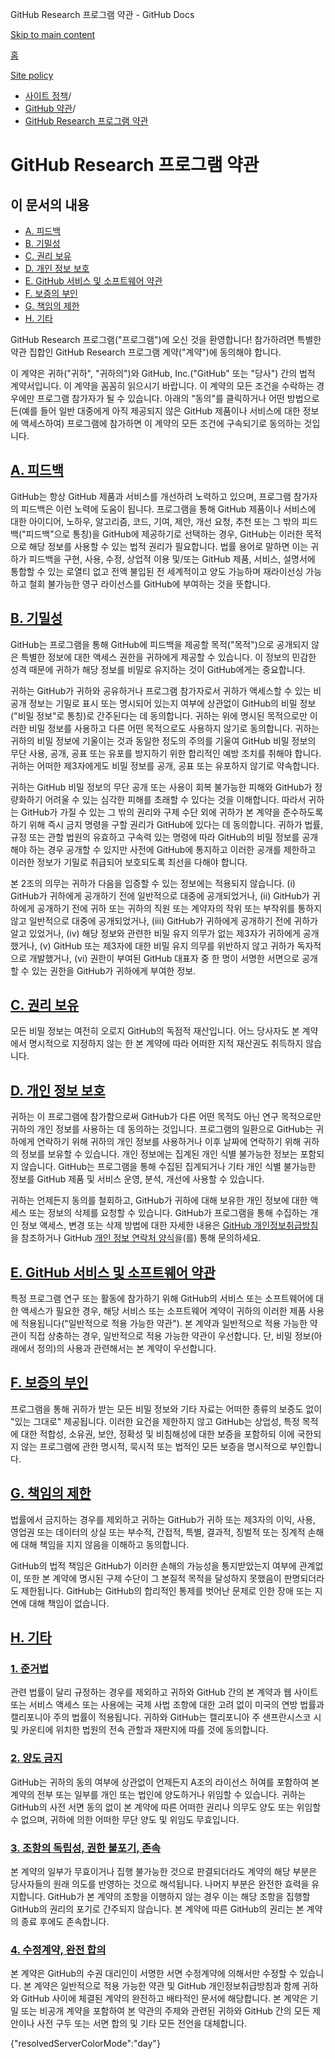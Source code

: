 GitHub Research 프로그램 약관 - GitHub Docs

[Skip to main content](#main-content)

[홈](/ko)

[Site policy](/ko/site-policy)

* [사이트 정책](/ko/site-policy)/
* [GitHub 약관](/ko/site-policy/github-terms)/
* [GitHub Research 프로그램 약관](/ko/site-policy/github-terms/github-research-program-terms)

GitHub Research 프로그램 약관
==========

이 문서의 내용
----------

* [A. 피드백](#a-your-feedback)
* [B. 기밀성](#b-confidentiality)
* [C. 권리 보유](#c-reservation-of-rights)
* [D. 개인 정보 보호](#d-privacy)
* [E. GitHub 서비스 및 소프트웨어 약관](#e-github-services-and-software-terms)
* [F. 보증의 부인](#f-disclaimer-of-warranties)
* [G. 책임의 제한](#g-limitation-of-liability)
* [H. 기타](#h-miscellaneous)

GitHub Research 프로그램("프로그램")에 오신 것을 환영합니다! 참가하려면 특별한 약관 집합인 GitHub Research 프로그램 계약("계약")에 동의해야 합니다.

이 계약은 귀하("귀하", "귀하의")와 GitHub, Inc.("GitHub" 또는 "당사") 간의 법적 계약서입니다. 이 계약을 꼼꼼히 읽으시기 바랍니다. 이 계약의 모든 조건을 수락하는 경우에만 프로그램 참가자가 될 수 있습니다. 아래의 "동의"를 클릭하거나 어떤 방법으로든(예를 들어 일반 대중에게 아직 제공되지 않은 GitHub 제품이나 서비스에 대한 정보에 액세스하여) 프로그램에 참가하면 이 계약의 모든 조건에 구속되기로 동의하는 것입니다.

[A. 피드백](#a-your-feedback)
----------

GitHub는 항상 GitHub 제품과 서비스를 개선하려 노력하고 있으며, 프로그램 참가자의 피드백은 이런 노력에 도움이 됩니다. 프로그램을 통해 GitHub 제품이나 서비스에 대한 아이디어, 노하우, 알고리즘, 코드, 기여, 제안, 개선 요청, 추천 또는 그 밖의 피드백("피드백"으로 통칭)을 GitHub에 제공하기로 선택하는 경우, GitHub는 이러한 목적으로 해당 정보를 사용할 수 있는 법적 권리가 필요합니다. 법률 용어로 말하면 이는 귀하가 피드백을 구현, 사용, 수정, 상업적 이용 및/또는 GitHub 제품, 서비스, 설명서에 통합할 수 있는 로열티 없고 전액 불입된 전 세계적이고 양도 가능하며 재라이선싱 가능하고 철회 불가능한 영구 라이선스를 GitHub에 부여하는 것을 뜻합니다.

[B. 기밀성](#b-confidentiality)
----------

GitHub는 프로그램을 통해 GitHub에 피드백을 제공할 목적("목적")으로 공개되지 않은 특별한 정보에 대한 액세스 권한을 귀하에게 제공할 수 있습니다. 이 정보의 민감한 성격 때문에 귀하가 해당 정보를 비밀로 유지하는 것이 GitHub에게는 중요합니다.

귀하는 GitHub가 귀하와 공유하거나 프로그램 참가자로서 귀하가 액세스할 수 있는 비공개 정보는 기밀로 표시 또는 명시되어 있는지 여부에 상관없이 GitHub의 비밀 정보("비밀 정보"로 통칭)로 간주된다는 데 동의합니다. 귀하는 위에 명시된 목적으로만 이러한 비밀 정보를 사용하고 다른 어떤 목적으로도 사용하지 않기로 동의합니다. 귀하는 귀하의 비밀 정보에 기울이는 것과 동일한 정도의 주의를 기울여 GitHub 비밀 정보의 무단 사용, 공개, 공표 또는 유포를 방지하기 위한 합리적인 예방 조치를 취해야 합니다. 귀하는 어떠한 제3자에게도 비밀 정보를 공개, 공표 또는 유포하지 않기로 약속합니다.

귀하는 GitHub 비밀 정보의 무단 공개 또는 사용이 회복 불가능한 피해와 GitHub가 정량화하기 어려울 수 있는 심각한 피해를 초래할 수 있다는 것을 이해합니다. 따라서 귀하는 GitHub가 가질 수 있는 그 밖의 권리와 구제 수단 외에 귀하가 본 계약을 준수하도록 하기 위해 즉시 금지 명령을 구할 권리가 GitHub에 있다는 데 동의합니다. 귀하가 법률, 규정 또는 관할 법원의 유효하고 구속력 있는 명령에 따라 GitHub의 비밀 정보를 공개해야 하는 경우 공개할 수 있지만 사전에 GitHub에 통지하고 이러한 공개를 제한하고 이러한 정보가 기밀로 취급되어 보호되도록 최선을 다해야 합니다.

본 2조의 의무는 귀하가 다음을 입증할 수 있는 정보에는 적용되지 않습니다. (i) GitHub가 귀하에게 공개하기 전에 일반적으로 대중에 공개되었거나, (ii) GitHub가 귀하에게 공개하기 전에 귀하 또는 귀하의 직원 또는 계약자의 작위 또는 부작위를 통하지 않고 일반적으로 대중에 공개되었거나, (iii) GitHub가 귀하에게 공개하기 전에 귀하가 알고 있었거나, (iv) 해당 정보와 관련한 비밀 유지 의무가 없는 제3자가 귀하에게 공개했거나, (v) GitHub 또는 제3자에 대한 비밀 유지 의무를 위반하지 않고 귀하가 독자적으로 개발했거나, (vi) 권한이 부여된 GitHub 대표자 중 한 명이 서명한 서면으로 공개할 수 있는 권한을 GitHub가 귀하에게 부여한 정보.

[C. 권리 보유](#c-reservation-of-rights)
----------

모든 비밀 정보는 여전히 오로지 GitHub의 독점적 재산입니다. 어느 당사자도 본 계약에서 명시적으로 지정하지 않는 한 본 계약에 따라 어떠한 지적 재산권도 취득하지 않습니다.

[D. 개인 정보 보호](#d-privacy)
----------

귀하는 이 프로그램에 참가함으로써 GitHub가 다른 어떤 목적도 아닌 연구 목적으로만 귀하의 개인 정보를 사용하는 데 동의하는 것입니다. 프로그램의 일환으로 GitHub는 귀하에게 연락하기 위해 귀하의 개인 정보를 사용하거나 이후 날짜에 연락하기 위해 귀하의 정보를 보유할 수 있습니다. 개인 정보에는 집계된 개인 식별 불가능한 정보는 포함되지 않습니다. GitHub는 프로그램을 통해 수집된 집계되거나 기타 개인 식별 불가능한 정보를 GitHub 제품 및 서비스 운영, 분석, 개선에 사용할 수 있습니다.

귀하는 언제든지 동의를 철회하고, GitHub가 귀하에 대해 보유한 개인 정보에 대한 액세스 또는 정보의 삭제를 요청할 수 있습니다. GitHub가 프로그램을 통해 수집하는 개인 정보 액세스, 변경 또는 삭제 방법에 대한 자세한 내용은 [GitHub 개인정보취급방침](/ko/site-policy/privacy-policies/github-privacy-statement)을 참조하거나 GitHub [개인 정보 연락처 양식](https://github.com/contact/privacy)을(를) 통해 문의하세요.

[E. GitHub 서비스 및 소프트웨어 약관](#e-github-services-and-software-terms)
----------

특정 프로그램 연구 또는 활동에 참가하기 위해 GitHub의 서비스 또는 소프트웨어에 대한 액세스가 필요한 경우, 해당 서비스 또는 소프트웨어 계약이 귀하의 이러한 제품 사용에 적용됩니다("일반적으로 적용 가능한 약관"). 본 계약과 일반적으로 적용 가능한 약관이 직접 상충하는 경우, 일반적으로 적용 가능한 약관이 우선합니다. 단, 비밀 정보(아래에서 정의)의 사용과 관련해서는 본 계약이 우선합니다.

[F. 보증의 부인](#f-disclaimer-of-warranties)
----------

프로그램을 통해 귀하가 받는 모든 비밀 정보와 기타 자료는 어떠한 종류의 보증도 없이 "있는 그대로" 제공됩니다. 이러한 요건을 제한하지 않고 GitHub는 상업성, 특정 목적에 대한 적합성, 소유권, 보안, 정확성 및 비침해성에 대한 보증을 포함하되 이에 국한되지 않는 프로그램에 관한 명시적, 묵시적 또는 법적인 모든 보증을 명시적으로 부인합니다.

[G. 책임의 제한](#g-limitation-of-liability)
----------

법률에서 금지하는 경우를 제외하고 귀하는 GitHub가 귀하 또는 제3자의 이익, 사용, 영업권 또는 데이터의 상실 또는 부수적, 간접적, 특별, 결과적, 징벌적 또는 징계적 손해에 대해 책임을 지지 않음을 이해하고 동의합니다.

GitHub의 법적 책임은 GitHub가 이러한 손해의 가능성을 통지받았는지 여부에 관계없이, 또한 본 계약에 명시된 구제 수단이 그 본질적 목적을 달성하지 못했음이 판명되더라도 제한됩니다. GitHub는 GitHub의 합리적인 통제를 벗어난 문제로 인한 장애 또는 지연에 대해 책임이 없습니다.

[H. 기타](#h-miscellaneous)
----------

### [1. 준거법](#1-governing-law) ###

관련 법률이 달리 규정하는 경우를 제외하고 귀하와 GitHub 간의 본 계약과 웹 사이트 또는 서비스 액세스 또는 사용에는 국제 사법 조항에 대한 고려 없이 미국의 연방 법률과 캘리포니아 주의 법률이 적용됩니다. 귀하와 GitHub는 캘리포니아 주 샌프란시스코 시 및 카운티에 위치한 법원의 전속 관할과 재판지에 따를 것에 동의합니다.

### [2. 양도 금지](#2-non-assignability) ###

GitHub는 귀하의 동의 여부에 상관없이 언제든지 A조의 라이선스 허여를 포함하여 본 계약의 전부 또는 일부를 개인 또는 법인에 양도하거나 위임할 수 있습니다. 귀하는 GitHub의 사전 서면 동의 없이 본 계약에 따른 어떠한 권리나 의무도 양도 또는 위임할 수 없으며, 귀하에 의한 어떠한 무단 양도 및 위임도 무효입니다.

### [3. 조항의 독립성, 권한 불포기, 존속](#3-severability-no-waiver-and-survival) ###

본 계약의 일부가 무효이거나 집행 불가능한 것으로 판결되더라도 계약의 해당 부분은 당사자들의 원래 의도를 반영하는 것으로 해석됩니다. 나머지 부분은 완전한 효력을 유지합니다. GitHub가 본 계약의 조항을 이행하지 않는 경우 이는 해당 조항을 집행할 GitHub의 권리의 포기로 간주되지 않습니다. 본 계약에 따른 GitHub의 권리는 본 계약의 종료 후에도 존속합니다.

### [4. 수정계약, 완전 합의](#4-amendments-complete-agreement) ###

본 계약은 GitHub의 수권 대리인이 서명한 서면 수정계약에 의해서만 수정할 수 있습니다. 본 계약은 일반적으로 적용 가능한 약관 및 GitHub 개인정보취급방침과 함께 귀하와 GitHub 사이에 체결된 계약의 완전하고 배타적인 문서에 해당합니다. 본 계약은 기밀 또는 비공개 계약을 포함하여 본 약관의 주제와 관련된 귀하와 GitHub 간의 모든 제안이나 사전 구두 또는 서면 합의 및 기타 모든 전언을 대체합니다.

{"resolvedServerColorMode":"day"}
